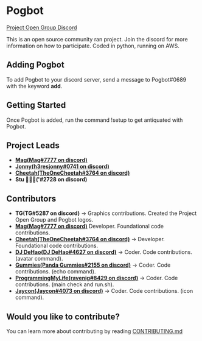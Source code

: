 # Pogbot
<p align="left">  
<a href="https://discord.gg/zRHZymwxfY">Project Open Group Discord</a>
</p>

This is an open source community ran project. Join the discord for more information on how to participate. Coded in python, running on AWS.

## Adding Pogbot

To add Pogbot to your discord server, send a message to Pogbot#0689 with the keyword **add**.

## Getting Started

Once Pogbot is added, run the command !setup to get antiquated with Pogbot.

## Project Leads

* **[Mag(Mag#7777 on discord)](https://github.com/mag-nif-i-cent)**
* **[Jonny(h3resjonny#0741 on discord)](https://github.com/JDMDevelopment)**
* **[Cheetah(TheOneCheetah#3764 on discord)](https://github.com/TheOneCheetah)**
* **Stu (ٰٰٰ'#2728 on discord)**

## Contributors
* **TG(TG#5287 on discord)** -> Graphics contributions. Created the Project Open Group and Pogbot logos.
* **[Mag(Mag#7777 on discord)](https://github.com/mag-nif-i-cent)** Developer. Foundational code contributions. 
* **[Cheetah(TheOneCheetah#3764 on discord)](https://github.com/TheOneCheetah)** -> Developer. Foundational code contributions. 
* **[DJ DeHao(DJ DeHao#4627 on discord)](https://github.com/DJ-DeHao)** -> Coder. Code contributions. (avatar command).
* **[Gummies(Panda Gummies#2155 on discord)](https://github.com/Gummies351)** -> Coder. Code contributions. (echo command).
* **[ProgrammingMyLife(ravenig#8429 on discord)](https://github.com/ProgrammingMyLife)** -> Coder. Code contributions. (main check and run.sh).
* **[Jaycon(Jaycon#4073 on discord)](https://github.com/jaycon2)** -> Coder. Code contributions. (icon command).

## Would you like to contribute?

You can learn more about contributing by reading [CONTRIBUTING.md](https://github.com/projectopengroup/Pogbot/blob/main/CONTRIBUTING.md)
